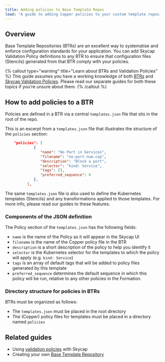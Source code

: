 ```yaml
---
title: Adding policies to Base Template Repos
lead: "A guide to adding Copper policies to your custom template repository for Skycap"
---
```


## Overview

Base Template Repositories (BTRs) are an excellent way to systematise and enforce configuration standards for your application. You can add Skycap Validation Policy definitions to any BTR to ensure that configuration files (Stencils) generated from that BTR comply with your policies. 

{% callout type="warning" title="Learn about BTRs and Validation Policies" %}
This guide assumes you have a working knowledge of both [BTRs](/docs/skycap/create_your_own_stencil_template_repos) and [Skycap Validation Policies](/docs/skycap/using-validation-policies). Please read our separate guides for both these topics if you're unsure about them. 
{% /callout %}

## How to add policies to a BTR

Policies are defined in a BTR via a central `templates.json` file that sits in the root of the repo.

This is an excerpt from a `templates.json` file that illustrates the structure of the `policies` section:

```json
    "policies": [
             {
                "name": "No Port in Services",
                "filename": "no-port-num.cop",
                "description": "Block a port",
                "selector": "kind: Service",
                "tags": [],
                "preferred_sequence": 0
             },
          ],
```

The same `templates.json` file is also used to define the Kubernetes templates (Stencils) and any transformations applied to those templates. For more info, please read our guides to these features. 

### Components of the JSON definition

The Policy section of the `templates.json` has the following fields:

- `name` is the name of the Policy as it will appear in the Skycap UI
- `filename` is the name of the Copper policy file in the BTR
- `description` is a short description of the policy to help you identify it
- `selector` is the Kubernetes selector for the templates to which the policy will apply (e.g. `kind: Service`)
- `tags` is an array of default tags that will be added to policy files generated by this template
- `preferred_sequence` determines the default sequence in which this policy will be run, relative to any other policies in the Formation.

### Directory structure for policies in BTRs

BTRs must be organized as follows:

- The `templates.json` must be placed in the root directory
- The (Copper) policy files for templates must be placed in a directory named `policies`

## Related guides

- Using [validation policies](/docs/skycap/using-validation-policies) with Skycap
- Creating your own [Base Template Repository](https://help.cloud66.com/docs/skycap/create_your_own_stencil_template_repos/)